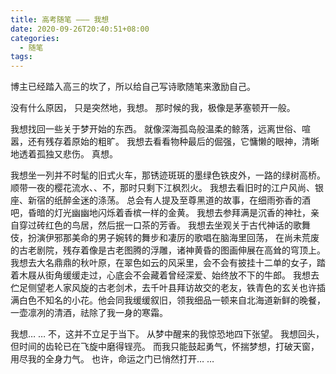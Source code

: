 ```yaml
---
title: 高考随笔 ――― 我想
date: 2020-09-26T20:40:51+08:00
categories:
  - 随笔
tags:
---
```


博主已经踏入高三的坎了，所以给自己写诗歌随笔来激励自己。

<!-- more -->

没有什么原因，
只是突然地，我想。
那时候的我，极像是茅塞顿开一般。

我想找回一些关于梦开始的东西。
就像深海孤岛般温柔的鲸落，远离世俗、喧嚣，还有残存着原始的粗旷。
我想去看看物种最后的倔强，它慵懒的眼神，清晰地透着孤独又悲伤。
真想。

我想坐一列并不时髦的旧式火车，那锈迹斑斑的墨绿色铁皮外，一路的绿树高桥。
顺带一夜的樱花流水、、不，那时只剩下江枫烈火。
我想去看旧时的江户风尚、银座、新宿的纸醉金迷的涤荡。
总会有人提及至尊黑道的故事，在细雨弥香的酒吧，昏暗的灯光幽幽地闪烁着香槟一样的金黄。
我想去参拜满是沉香的神社，亲自穿过砖红色的鸟居，然后抿一口茶的芳香。
我想去坐观关于古代神话的歌舞伎，扮演伊邪那美命的男子婉转的舞步和凄厉的歌唱在脑海里回荡，
在尚未荒废的古老剧院，残存着像是古老图腾的浮雕，诸神黄昏的图画伸展在高耸的穹顶上。
我想去大名鼎鼎的秋叶原，在翠色如云的风采里，会不会有披挂十二单的女子，踏着木屐从街角缓缓走过，心底会不会藏着曾经深爱、始终放不下的牛郎。
我想去伫足侧望老人家风旋的古老剑术，去千叶县拜访故交的老友，铁青色的玄关也许插满白色不知名的小花。他会同我缓缓叙旧，领我细品一顿来自北海道新鲜的晚餐，一壶凛冽的清酒，祛除了我一身的寒霜。

我想… …
不，这并不立足于当下。
从梦中醒来的我惊恐地四下张望。
我想回头，但时间的齿轮已在飞旋中磨得锃亮。
而我只能鼓起勇气，怀揣梦想，打破天窗，
用尽我的全身力气。
也许，命运之门已悄然打开… …
